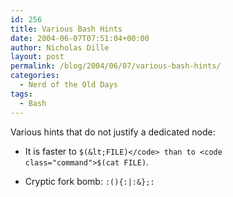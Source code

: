 ```yaml
---
id: 256
title: Various Bash Hints
date: 2004-06-07T07:51:04+00:00
author: Nicholas Dille
layout: post
permalink: /blog/2004/06/07/various-bash-hints/
categories:
  - Nerd of the Old Days
tags:
  - Bash
---
```

Various hints that do not justify a dedicated node:

<!--more-->

  * It is faster to <code class="command">$(&lt;FILE)</code> than to <code class="command">$(cat FILE)</code>.

  * Cryptic fork bomb: <code class="command">:(){:|:&};:</code>
